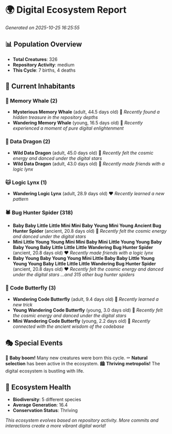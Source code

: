 # 🌍 Digital Ecosystem Report
*Generated on 2025-10-25 16:25:55*

## 📊 Population Overview
- **Total Creatures**: 326
- **Repository Activity**: medium
- **This Cycle**: 7 births, 4 deaths

## 👥 Current Inhabitants

### 🐋 Memory Whale (2)
- **Mysterious Memory Whale** (adult, 44.5 days old) 💛
  *Recently found a hidden treasure in the repository depths*
- **Wandering Memory Whale** (young, 16.5 days old) 💚
  *Recently experienced a moment of pure digital enlightenment*

### 🐉 Data Dragon (2)
- **Wild Data Dragon** (adult, 45.0 days old) 💛
  *Recently felt the cosmic energy and danced under the digital stars*
- **Wild Data Dragon** (adult, 43.0 days old) 💛
  *Recently made friends with a logic lynx*

### 🐱 Logic Lynx (1)
- **Wandering Logic Lynx** (adult, 28.9 days old) ❤️
  *Recently learned a new pattern*

### 🕷️ Bug Hunter Spider (318)
- **Baby Baby Little Little Mini Mini Baby Young Mini Young Ancient Bug Hunter Spider** (ancient, 20.8 days old) 💛
  *Recently felt the cosmic energy and danced under the digital stars*
- **Mini Little Young Young Mini Mini Baby Mini Little Young Young Baby Baby Young Baby Little Little Little Wandering Bug Hunter Spider** (ancient, 20.8 days old) ❤️
  *Recently made friends with a logic lynx*
- **Baby Young Baby Young Young Mini Little Baby Baby Little Young Young Young Baby Little Little Little Wandering Bug Hunter Spider** (ancient, 20.8 days old) ❤️
  *Recently felt the cosmic energy and danced under the digital stars*
  *...and 315 other bug hunter spiders*

### 🦋 Code Butterfly (3)
- **Wandering Code Butterfly** (adult, 9.4 days old) 💚
  *Recently learned a new trick*
- **Young Wandering Code Butterfly** (young, 3.0 days old) 💚
  *Recently felt the cosmic energy and danced under the digital stars*
- **Mini Wandering Code Butterfly** (young, 2.2 days old) 💚
  *Recently connected with the ancient wisdom of the codebase*

## 🎭 Special Events

🎉 **Baby boom!** Many new creatures were born this cycle.
⚰️ **Natural selection** has been active in the ecosystem.
🏙️ **Thriving metropolis!** The digital ecosystem is bustling with life.

## 🔬 Ecosystem Health
- **Biodiversity**: 5 different species
- **Average Generation**: 16.4
- **Conservation Status**: Thriving

*This ecosystem evolves based on repository activity. More commits and interactions create a more vibrant digital world!*